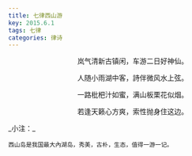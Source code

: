 ```yaml
---
title: 七律西山游
key: 2015.6.1
tags: 七律
categories: 律诗
---
```


<p align="center">岚气清新古镇闲，车游二日好神仙。
</p>
<p align="center">人随小雨湖中客，詩伴微风水上弦。
</p>
<p align="center">一路枇杷汁如蜜，满山板栗花似烟。
</p>
<p align="center">若逢天籁心方爽，索性抛身住这边。
</p>
_小注：_

```
西山岛是我国最大內湖岛，秀美，古朴，生态，值得一游一记。
```
